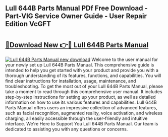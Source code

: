 ## Lull 644B Parts Manual PDf Free Download - Part-VIG Service Owner Guide - User Repair Edition VcGFT

# <h2><a href="http://bc66196.oget.top/?id=Lull+644B+Parts+Manual">🔗Download New 👉🔴 Lull 644B Parts Manual</a></h2>

[![Lull 644B Parts Manual new download](https://i.imgur.com/5g1atiW.png)](http://bc66196.oget.top/?id=Lull+644B+Parts+Manual)
Welcome to the user manual for your newly set up Lull 644B Parts Manual. This comprehensive guide is intended to help you get started with your product and provide you with a thorough understanding of its features, functions, and capabilities. You will find clear instructions for installation, usage, maintenance, and troubleshooting. To get the most out of your Lull 644B Parts Manual, please take a moment to read through this comprehensive user manual. It includes step-by-step instructions for setting up your product, as well as detailed information on how to use its various features and capabilities. Lull 644B Parts Manual offers users an impressive collection of advanced features, such as facial recognition, augmented reality, voice activation, and wireless charging, all easily accessible through the user-friendly and intuitive interface. We're Here to Support You Lull 644B Parts Manual. Our team is dedicated to assisting you with any questions or concerns.
